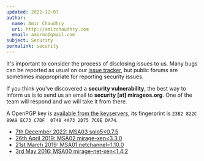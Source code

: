 ```yaml
---
updated: 2022-12-07
author:
  name: Amir Chaudhry
  uri: http://amirchaudhry.com
  email: amirmc@gmail.com
subject: Security
permalink: security
---
```


It's important to consider the process of disclosing issues to us. Many bugs
can be reported as usual on our [issue tracker][issues], but public forums are
sometimes inappropriate for reporting security issues.

If you think you've discovered a **security vulnerability**, the best way to
inform us is to send us an email to **security [at] mirageos.org**.  One of the
team will respond and we will take it from there.

A OpenPGP key is [available from the keyservers](http://keys.mayfirst.org/pks/lookup?op=get&fingerprint=on&search=0x4A732D757C0EDA74), its fingerprint is `23B2 822C 89A9 EC73 C7DF  0748 4A73 2D75 7C0E DA74`.

- [7th December 2022: MSA03 solo5<0.7.5](https://mirageos.org/blog/MSA03)
- [26th April 2019: MSA02 mirage-xen<3.3.0](https://mirageos.org/blog/MSA02)
- [21st March 2019: MSA01 netchannel=1.10.0](https://mirageos.org/blog/MSA01)
- [3rd May 2016: MSA00 mirage-net-xen<1.4.2](https://mirageos.org/blog/MSA00)

[issues]: https://github.com/mirage/mirage/issues
